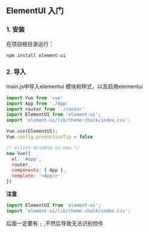 ## ElementUI 入门



### 1. 安装

在项目根目录运行：

```bash
npm install element-ui
```



### 2. 导入

main.js中导入elementui 模块和样式，以及启用elementui

```javascript
import Vue from 'vue'
import App from './App'
import router from './router'
import ElementUI from 'element-ui';
import 'element-ui/lib/theme-chalk/index.css';

Vue.use(ElementUI);
Vue.config.productionTip = false

/* eslint-disable no-new */
new Vue({
  el: '#app',
  router,
  components: { App },
  template: '<App/>'
})
```

**注意**

```javascript
import ElementUI from 'element-ui';
import 'element-ui/lib/theme-chalk/index.css';
```

后面一定要有 `;` ,不然后导致无法识别控件



